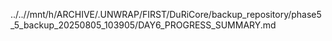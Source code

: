 ../..//mnt/h/ARCHIVE/.UNWRAP/FIRST/DuRiCore/backup_repository/phase5_5_backup_20250805_103905/DAY6_PROGRESS_SUMMARY.md